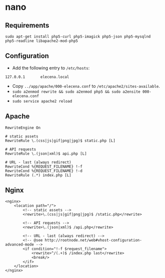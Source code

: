 nano
====

## Requirements

```
sudo apt-get install php5-curl php5-imagick php5-json php5-mysqlnd php5-readline libapache2-mod-php5
```

## Configuration

* Add the following entry to `/etc/hosts`:

```
127.0.0.1       elecena.local
```

* Copy `../app/apache/000-elecena.conf` to `/etc/apache2/sites-available`.
* `sudo a2enmod rewrite && sudo a2enmod php5 && sudo a2ensite 000-elecena.conf`
* `sudo service apache2 reload`

## Apache

```
RewriteEngine On

# static assets
RewriteRule \.(css|js|gif|png|jpg)$ static.php [L]

# API requests
RewriteRule \.(json|xml)$ api.php [L]

# URL - last (always redirect)
RewriteCond %{REQUEST_FILENAME} !-f
RewriteCond %{REQUEST_FILENAME} !-d 
RewriteRule (.*) index.php [L]
```

## Nginx

```
<nginx>
	<location path="/">
		<!-- static assets -->
		<rewrite>\.(css|js|gif|png|jpg)$ /static.php</rewrite>

		<!-- API requests -->
		<rewrite>\.(json|xml)$ /api.php</rewrite>

		<!-- URL - last (always redirect) -->
		<!-- @see http://rootnode.net/web#vhost-configuration-advanced-mode -->
		<if condition="!-f $request_filename">
			<rewrite>^/(.+)$ /index.php last</rewrite>
			<break/>
		</if>
	</location>
</nginx>
```
